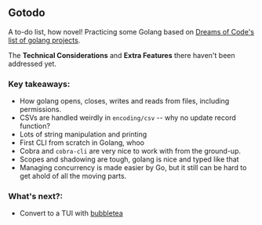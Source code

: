 ## Gotodo

A to-do list, how novel! Practicing some Golang based on [Dreams of Code's list of golang projects](https://github.com/dreamsofcode-io/goprojects/tree/main/01-todo-list).

The **Technical Considerations** and **Extra Features** there haven't been addressed yet.

### Key takeaways:

- How golang opens, closes, writes and reads from files, including permissions.
- CSVs are handled weirdly in `encoding/csv` -- why no update record function?
- Lots of string manipulation and printing
- First CLI from scratch in Golang, whoo
- Cobra and `cobra-cli` are very nice to work with from the ground-up.
- Scopes and shadowing are tough, golang is nice and typed like that
- Managing concurrency is made easier by Go, but it still can be hard to get ahold of all the moving parts.

### What's next?:

- Convert to a TUI with [bubbletea](https://github.com/charmbracelet/bubbletea)

